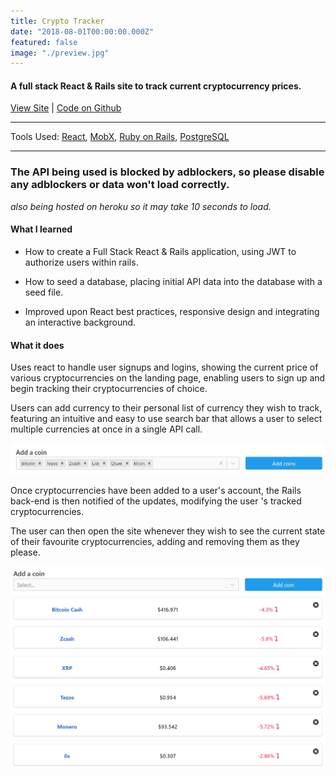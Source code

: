 ```yaml
---
title: Crypto Tracker
date: "2018-08-01T00:00:00.000Z"
featured: false
image: "./preview.jpg"
---
```


#### A full stack React & Rails site to track current cryptocurrency prices.

[View Site](https://spduk-crypto.herokuapp.com/#/) | [Code on Github](https://github.com/SPDUK/Crypto)

---

Tools Used: [React](https://reactjs.org/), [MobX](https://github.com/mobxjs/mobx), [Ruby on Rails](https://rubyonrails.org/), [PostgreSQL](https://www.postgresql.org/)

---

### The API being used is blocked by adblockers, so please disable any adblockers or data won't load correctly.

_also being hosted on heroku so it may take 10 seconds to load._

#### What I learned

- How to create a Full Stack React & Rails application, using JWT to authorize users within rails.

- How to seed a database, placing initial API data into the database with a seed file.

- Improved upon React best practices, responsive design and integrating an interactive background.

#### What it does

Uses react to handle user signups and logins, showing the current price of various cryptocurrencies on the landing page, enabling users to sign up and begin tracking their cryptocurrencies of choice.

Users can add currency to their personal list of currency they wish to track, featuring an intuitive and easy to use search bar that allows a user to select multiple currencies at once in a single API call.

![searchbar](./crypto-searchbar.jpg)

Once cryptocurrencies have been added to a user's account, the Rails back-end is then notified of the updates, modifying the user 's tracked cryptocurrencies.

The user can then open the site whenever they wish to see the current state of their favourite cryptocurrencies, adding and removing them as they please.

![crypto-track](./crypto-track.jpg)
